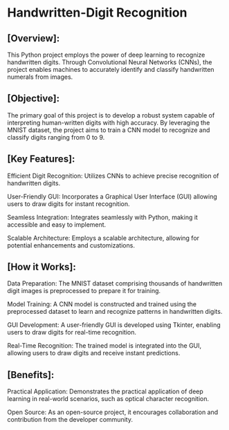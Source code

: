 # Handwritten-Digit Recognition


## [Overview]:


This Python project employs the power of deep learning to recognize handwritten digits. Through Convolutional Neural Networks (CNNs), the project enables machines to accurately identify and classify handwritten numerals from images.

## [Objective]:



The primary goal of this project is to develop a robust system capable of interpreting human-written digits with high accuracy. By leveraging the MNIST dataset, the project aims to train a CNN model to recognize and classify digits ranging from 0 to 9.

## [Key Features]:


Efficient Digit Recognition: Utilizes CNNs to achieve precise recognition of handwritten digits.


User-Friendly GUI: Incorporates a Graphical User Interface (GUI) allowing users to draw digits for instant recognition.


Seamless Integration: Integrates seamlessly with Python, making it accessible and easy to implement.


Scalable Architecture: Employs a scalable architecture, allowing for potential enhancements and customizations.

## [How it Works]:


Data Preparation: The MNIST dataset comprising thousands of handwritten digit images is preprocessed to prepare it for training.


Model Training: A CNN model is constructed and trained using the preprocessed dataset to learn and recognize patterns in handwritten digits.


GUI Development: A user-friendly GUI is developed using Tkinter, enabling users to draw digits for real-time recognition.


Real-Time Recognition: The trained model is integrated into the GUI, allowing users to draw digits and receive instant predictions.



## [Benefits]:


Practical Application: Demonstrates the practical application of deep learning in real-world scenarios, such as optical character recognition.


Open Source: As an open-source project, it encourages collaboration and contribution from the developer community.
